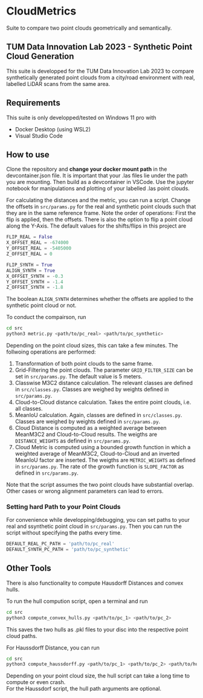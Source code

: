 # CloudMetrics
Suite to compare two point clouds geometrically and semantically.

## TUM Data Innovation Lab 2023 - Synthetic Point Cloud Generation
This suite is developped for the TUM Data Innovation Lab 2023 to compare synthetically generated point clouds from a city/road environment with real, labelled LiDAR scans from the same area.

## Requirements
This suite is only developped/tested on Windows 11 pro with
- Docker Desktop (using WSL2)
- Visual Studio Code

## How to use
Clone the repository and **change your docker mount path** in the devcontainer.json file. It is important that your .las files lie under the path you are mounting. Then build as a devcontainer in VSCode. Use the jupyter notebook for manipulations and plotting of your labelled .las point clouds.

For calculating the distances and the metric, you can run a script. Change the offsets in `src/params.py` for the real and synthetic point clouds such that they are in the same reference frame. Note the order of operations: First the flip is applied, then the offsets. There is also the option to flip a point cloud along the Y-Axis. The default values for the shifts/flips in this project are

```python
FLIP_REAL = False
X_OFFSET_REAL = -674000
Y_OFFSET_REAL = -5405000
Z_OFFSET_REAL = 0

FLIP_SYNTH = True
ALIGN_SYNTH = True
X_OFFSET_SYNTH = -0.3
Y_OFFSET_SYNTH = -1.4
Z_OFFSET_SYNTH = -1.8
```
The boolean `ALIGN_SYNTH` determines whether the offsets are applied to the synthetic point cloud or not.

To conduct the compairson, run
```bash
cd src
python3 metric.py <path/to/pc_real> <path/to/pc_synthetic> 
```
Depending on the point cloud sizes, this can take a few minutes. The follwoing operations are performed:
1. Transformation of both point clouds to the same frame.
2. Grid-Filtering the point clouds. The parameter `GRID_FILTER_SIZE` can be set in `src/params.py`. The default value is 5 meters.
3. Classwise M3C2 distance calculation. The relevant classes are defined in `src/classes.py`. Classes are weighed by weights defined in `src/params.py`.
4. Cloud-to-Cloud distance calculation. Takes the entire point clouds, i.e. all classes.
5. MeanIoU calculation. Again, classes are defined in `src/classes.py`. Classes are weighed by weights defined in `src/params.py`. 
6. Cloud Distance is computed as a weighted average between MeanM3C2 and Cloud-to-Cloud results. The weigths are `DISTANCE_WEIGHTS` as defined in `src/params.py`.
7. Cloud Metric is computed using a bounded growth function in which a weighted average of MeanM3C2, Cloud-to-Cloud and an inverted MeanIoU factor are inserted. The weigths are `METRIC_WEIGHTS` as defined in `src/params.py`. The rate of the growth function is `SLOPE_FACTOR` as defined in `src/params.py`.

Note that the script assumes the two point clouds have substantial overlap. Other cases or wrong alignment parameters can lead to errors.

### Setting hard Path to your Point Clouds
For convenience while developping/debugging, you can set paths to your real and ssynthetic point cloud in `src/params.py`. Then you can run the script without specifying the paths every time.

```python
DEFAULT_REAL_PC_PATH = 'path/to/pc_real'
DEFAULT_SYNTH_PC_PATH = 'path/to/pc_synthetic'
```

## Other Tools
There is also functionality to compute Hausdorff Distances and convex hulls. 

To run the hull compution script, open a terminal and run
```bash
cd src
python3 compute_convex_hulls.py <path/to/pc_1> <path/to/pc_2>
```
This saves the two hulls as .pkl files to your disc into the respective point cloud paths.

For Haussdorff Distance, you can run
```bash
cd src
python3 compute_haussdorff.py <path/to/pc_1> <path/to/pc_2> <path/to/hull_1> <path/to/hull_2> 
```
Depending on your point cloud size, the hull script can take a long time to compute or even crash. \
For the Haussdorf script, the hull path arguments are optional.
